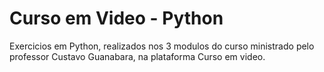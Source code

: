 # Curso em Video - Python
 Exercicios em Python, realizados nos 3 modulos do curso ministrado pelo professor Custavo Guanabara, na plataforma Curso em video.
